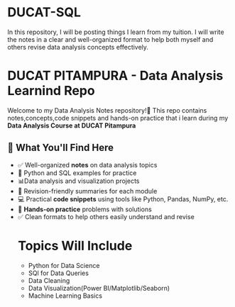 # DUCAT-SQL
In this repository, I will be posting things I learn from my tuition. I will write the notes in a clear and well-organized format to help both myself and others revise data analysis concepts effectively.
# DUCAT PITAMPURA - Data Analysis Learnind Repo
Welcome to my Data Analysis Notes repository!👋
This repo contains notes,concepts,code snippets and hands-on practice that i learn during my **Data Analysis Course at DUCAT Pitampura**
## 📘 What You'll Find Here
- ✅ Well-organized **notes** on data analysis topics
- 🐍 Python and SQL examples for practice
- 📊Data analysis and visualization projects
- 📌 Revision-friendly summaries for each module
- 💻 Practical **code snippets** using tools like Python, Pandas, NumPy, etc.
- 🧪 **Hands-on practice** problems with solutions
- ✅ Clean formats to help others easily understand and revise
  # Topics Will Include
  - Python for Data Science
  - SQl for Data Queries
  - Data Cleaning
  - Data Visualization(Power BI/Matplotlib/Seaborn)
  - Machine Learning Basics


